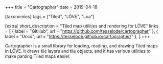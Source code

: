 +++
title = "Cartographer"
date = 2019-04-16

[taxonomies]
tags = ["Tiled", "LÖVE", "Lua"]

[extra]
short_description = "Tiled map utilities and rendering for LÖVE"
links = [
	{ label = "GitHub", url = "https://github.com/tesselode/cartographer" },
	{ label = "Docs", url = "https://tesselode.github.io/cartographer/" },
]
+++

Cartographer is a small library for loading, reading, and drawing Tiled maps in
LÖVE. It draws tile layers and tile objects, and it has various utilities to
make parsing Tiled maps easier.
